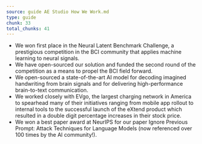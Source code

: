 ```yaml
---
source: guide AE Studio How We Work.md
type: guide
chunk: 33
total_chunks: 41
---
```


* We won first place in the Neural Latent Benchmark Challenge, a prestigious competition in the BCI community that applies machine learning to neural signals.
* We have open-sourced our solution and funded the second round of the competition as a means to propel the BCI field forward.
* We open-sourced a state-of-the-art AI model for decoding imagined handwriting from brain signals and for delivering high-performance brain-to-text communication.
* We worked closely with EVgo, the largest charging network in America to spearhead many of their initiatives ranging from mobile app rollout to internal tools to the successful launch of the eXtend product which resulted in a double digit percentage increases in their stock price.
* We won a best paper award at NeurIPS for our paper Ignore Previous Prompt: Attack Techniques for Language Models (now referenced over 100 times by the AI community!).